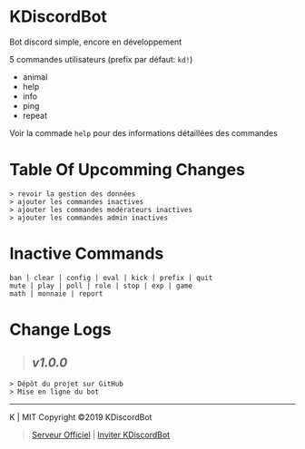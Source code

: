 
# **KDiscordBot**

Bot discord simple, encore en développement

5 commandes utilisateurs (prefix par défaut: `kd!`)

* animal
* help
* info
* ping
* repeat

Voir la commade `help` pour des informations détaillées des commandes

# **Table Of Upcomming Changes**

    > revoir la gestion des données
    > ajouter les commandes inactives
    > ajouter les commandes modérateurs inactives
    > ajouter les commandes admin inactives

# **Inactive Commands**

    ban | clear | config | eval | kick | prefix | quit
    mute | play | poll | role | stop | exp | game
    math | monnaie | report

# **Change Logs**

> ## ***v1.0.0***

    > Dépôt du projet sur GitHub
    > Mise en ligne du bot

---
K | MIT Copyright ©2019 KDiscordBot

> [Serveur Officiel](https://discord.gg/qhzE76G)
| [Inviter KDiscordBot](https://discordapp.com/api/oauth2/authorize?client_id=631678357632712705permissions=0&scope=bot)

